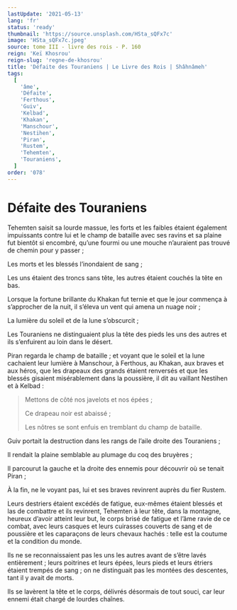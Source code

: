 ```yaml
---
lastUpdate: '2021-05-13'
lang: 'fr'
status: 'ready'
thumbnail: 'https://source.unsplash.com/HSta_sQFx7c'
image: 'HSta_sQFx7c.jpeg'
source: tome III - livre des rois - P. 160
reign: 'Keï Khosrou'
reign-slug: 'regne-de-khosrou'
title: 'Défaite des Touraniens | Le Livre des Rois | Shâhnâmeh'
tags:
  [
    'âme',
    'Défaite',
    'Ferthous',
    'Guiv',
    'Kelbad',
    'Khakan',
    'Manschour',
    'Nestihen',
    'Piran',
    'Rustem',
    'Tehemten',
    'Touraniens',
  ]
order: '078'
---
```


<!-- LTeX: language=fr -->

# Défaite des Touraniens

Tehemten saisit sa lourde massue, les forts et les faibles étaient également impuissants contre lui et le champ de bataille avec ses ravins et sa plaine fut bientôt si encombré, qu’une fourmi ou une mouche n’auraient pas trouvé de chemin pour y passer ;

Les morts et les blessés l’inondaient de sang ;

Les uns étaient des troncs sans tête, les autres étaient couchés la tête en bas.

Lorsque la fortune brillante du Khakan fut ternie et que le jour commença à s’approcher de la nuit, il s’éleva un vent qui amena un nuage noir ;

La lumière du soleil et de la lune s’obscurcit ;

Les Touraniens ne distinguaient plus la tête des pieds les uns des autres et ils s’enfuirent au loin dans le désert.

Piran regarda le champ de bataille ; et voyant que le soleil et la lune cachaient leur lumière à Manschour, à Ferthous, au Khakan, aux braves et aux héros, que les drapeaux des grands étaient renversés et que les blessés gisaient misérablement dans la poussière, il dit au vaillant Nestihen et à Kelbad :

> Mettons de côté nos javelots et nos épées ;
>
> Ce drapeau noir est abaissé ;
>
> Les nôtres se sont enfuis en tremblant du champ de bataille.

Guiv portait la destruction dans les rangs de l’aile droite des Touraniens ;

Il rendait la plaine semblable au plumage du coq des bruyères ;

Il parcourut la gauche et la droite des ennemis pour découvrir où se tenait Piran ;

À la fin, ne le voyant pas, lui et ses braves revinrent auprès du fier Rustem.

Leurs destriers étaient excédés de fatigue, eux-mêmes étaient blessés et las de combattre et ils revinrent, Tehemten à leur tête, dans la montagne, heureux d’avoir atteint leur but, le corps brisé de fatigue et l’âme ravie de ce combat, avec leurs casques et leurs cuirasses couverts de sang et de poussière et les caparaçons de leurs chevaux hachés : telle est la coutume et la condition du monde.

Ils ne se reconnaissaient pas les uns les autres avant de s’être lavés entièrement ; leurs poitrines et leurs épées, leurs pieds et leurs étriers étaient trempés de sang ; on ne distinguait pas les montées des descentes, tant il y avait de morts.

Ils se lavèrent la tête et le corps, délivrés désormais de tout souci, car leur ennemi était chargé de lourdes chaînes.
